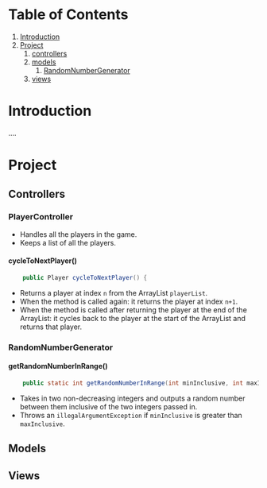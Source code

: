 
# Table of Contents
1. [Introduction](#introduction)
2. [Project](#project)
   1. [controllers](#controllers)
   2. [models](#Models)
      1. [RandomNumberGenerator](#RandomNumberGenerator)
   3. [views](#Views)



    
# Introduction
....


# Project

## Controllers

### PlayerController
 - Handles all the players in the game.
 - Keeps a list of all the players.

#### cycleToNextPlayer()
```java
    public Player cycleToNextPlayer() {
```
- Returns a player at index `n` from the ArrayList `playerList`.
- When the method is called again: it returns the player at index `n+1`.
- When the method is called after returning the player at the end of the ArrayList: it cycles back to the player at the start of the ArrayList and returns that player.
#### 

### RandomNumberGenerator


#### getRandomNumberInRange()
``` java
    public static int getRandomNumberInRange(int minInclusive, int maxInclusive)
```
- Takes in two non-decreasing integers and outputs a random number between them inclusive of the two integers passed in.
- Throws an `illegalArgumentException` if `minInclusive` is greater than `maxInclusive`.


## Models

## Views





